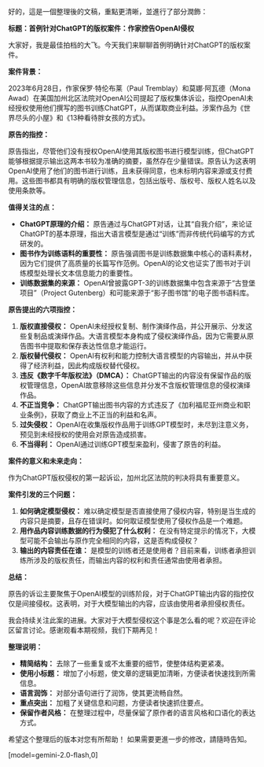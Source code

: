 好的，這是一個整理後的文稿，重點更清晰，並進行了部分潤飾：

**标题：首例针对ChatGPT的版权案件：作家控告OpenAI侵权**

大家好，我是最佳拍档的大飞。今天我们来聊聊首例明确针对ChatGPT的版权案件。

**案件背景：**

2023年6月28日，作家保罗·特伦布莱（Paul Tremblay）和莫娜·阿瓦德（Mona Awad）在美国加州北区法院对OpenAI公司提起了版权集体诉讼，指控OpenAI未经授权使用他们撰写的图书训练ChatGPT，从而谋取商业利益。涉案作品为《世界尽头的小屋》和《13种看待胖女孩的方式》。

**原告的指控：**

原告指出，尽管他们没有授权OpenAI使用其版权图书进行模型训练，但ChatGPT能够根据提示输出这两本书较为准确的摘要，虽然存在少量错误。原告认为这表明OpenAI使用了他们的图书进行训练，且未获得同意，也未标明内容来源或支付费用。这些图书都具有明确的版权管理信息，包括出版号、版权号、版权人姓名以及使用条款等。

**值得关注的点：**

*   **ChatGPT原理的介绍：** 原告通过与ChatGPT对话，让其“自我介绍”，来论证ChatGPT的基本原理，指出大语言模型是通过“训练”而非传统代码编写的方式研发的。
*   **图书作为训练语料的重要性：** 原告强调图书是训练数据集中核心的语料素材，因为它们提供了高质量的长篇写作范例。OpenAI的论文也证实了图书对于训练模型处理长文本信息能力的重要性。
*   **训练数据集的来源：** OpenAI曾披露GPT-3的训练数据集中包含来源于“古登堡项目”（Project Gutenberg）和可能来源于“影子图书馆”的电子图书语料库。

**原告提出的六项指控：**

1.  **版权直接侵权：** OpenAI未经授权复制、制作演绎作品，并公开展示、分发这些复制品或演绎作品。大语言模型本身构成了侵权演绎作品，因为它需要从原告图书中提取和保存表达性信息才能运行。
2.  **版权替代侵权：** OpenAI有权利和能力控制大语言模型的内容输出，并从中获得了经济利益，因此构成版权替代侵权。
3.  **违反《数字千年版权法》（DMCA）：** ChatGPT输出的内容没有保留作品的版权管理信息，OpenAI故意移除这些信息并分发不含版权管理信息的侵权演绎作品。
4.  **不正当竞争：** ChatGPT输出图书内容的方式违反了《加利福尼亚州商业和职业条例》，获取了商业上不正当的利益和名声。
5.  **过失侵权：** OpenAI在收集版权作品用于训练GPT模型时，未尽到注意义务，预见到未经授权的使用会对原告造成损害。
6.  **不当得利：** OpenAI通过训练GPT模型来盈利，侵害了原告的利益。

**案件的意义和未来走向：**

作为ChatGPT版权侵权的第一起诉讼，加州北区法院的判决将具有重要意义。

**案件引发的三个问题：**

1.  **如何确定模型侵权：**  难以确定模型是否直接使用了侵权内容，特别是当生成的内容只是摘要，且存在错误时。如何取证模型使用了侵权作品是一个难题。
2.  **用作品内容训练数据的行为侵犯了什么权利：**  在没有特定提示的情况下，大模型可能不会输出与原作完全相同的内容，这是否构成侵权？
3.  **输出的内容责任在谁：**  是模型的训练者还是使用者？目前来看，训练者承担训练所涉及的版权责任，而输出内容的权利和责任通常由使用者承担。

**总结：**

原告的诉讼主要聚焦于OpenAI模型的训练阶段，对于ChatGPT输出内容的指控仅仅是间接侵权。这表明，对于大模型输出的内容，应该由使用者承担侵权责任。

我会持续关注此案的进展。大家对于大模型侵权这个事是怎么看的呢？欢迎在评论区留言讨论。感谢观看本期视频，我们下期再见！

**整理说明：**

*   **精简结构：** 去除了一些重复或不太重要的细节，使整体结构更紧凑。
*   **使用小标题：** 增加了小标题，使文章的逻辑更加清晰，方便读者快速找到所需信息。
*   **语言润饰：** 对部分语句进行了润饰，使其更流畅自然。
*   **重点突出：** 加粗了关键信息和问题，方便读者快速抓住要点。
*   **保留作者风格：** 在整理过程中，尽量保留了原作者的语言风格和口语化的表达方式。

希望这个整理后的版本对您有所帮助！ 如果需要更進一步的修改，請隨時告知。

[model=gemini-2.0-flash,0]
